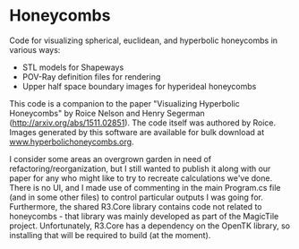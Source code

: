 # Honeycombs
Code for visualizing spherical, euclidean, and hyperbolic honeycombs in various ways:
  * STL models for Shapeways
  * POV-Ray definition files for rendering
  * Upper half space boundary images for hyperideal honeycombs

This code is a companion to the paper "Visualizing Hyperbolic Honeycombs" by Roice Nelson and Henry Segerman (http://arxiv.org/abs/1511.02851).  The code itself was authored by Roice.  Images generated by this software are available for bulk download at www.hyperbolichoneycombs.org.

I consider some areas an overgrown garden in need of refactoring/reorganization, but I still wanted to publish it along with our paper for any who might like to try to recreate calculations we've done.  There is no UI, and I made use of commenting in the main Program.cs file (and in some other files) to control particular outputs I was going for.  Furthermore, the shared R3.Core library contains code not related to honeycombs - that library was mainly developed as part of the MagicTile project.  Unfortunately, R3.Core has a dependency on the OpenTK library, so installing that will be required to build (at the moment).
